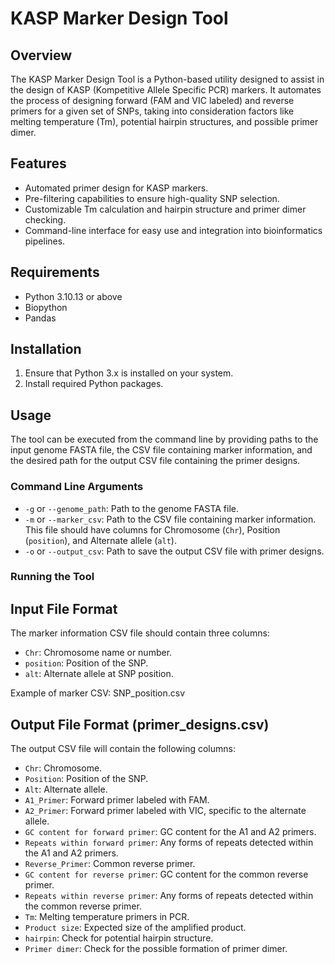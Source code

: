 
# KASP Marker Design Tool

## Overview
The KASP Marker Design Tool is a Python-based utility designed to assist in the design of KASP (Kompetitive Allele Specific PCR) markers. It automates the process of designing forward (FAM and VIC labeled) and reverse primers for a given set of SNPs, taking into consideration factors like melting temperature (Tm), potential hairpin structures, and possible primer dimer.

## Features
- Automated primer design for KASP markers.
- Pre-filtering capabilities to ensure high-quality SNP selection.
- Customizable Tm calculation and hairpin structure and primer dimer checking.
- Command-line interface for easy use and integration into bioinformatics pipelines.

## Requirements
- Python 3.10.13 or above
- Biopython
- Pandas

## Installation
1. Ensure that Python 3.x is installed on your system.
2. Install required Python packages.

## Usage
The tool can be executed from the command line by providing paths to the input genome FASTA file, the CSV file containing marker information, and the desired path for the output CSV file containing the primer designs.

### Command Line Arguments
- `-g` or `--genome_path`: Path to the genome FASTA file.
- `-m` or `--marker_csv`: Path to the CSV file containing marker information. This file should have columns for Chromosome (`Chr`), Position (`position`), and Alternate allele (`alt`).
- `-o` or `--output_csv`: Path to save the output CSV file with primer designs.

### Running the Tool
## Input File Format
The marker information CSV file should contain three columns:
- `Chr`: Chromosome name or number.
- `position`: Position of the SNP.
- `alt`: Alternate allele at SNP position.

Example of marker CSV: SNP_position.csv

## Output File Format (primer_designs.csv)
The output CSV file will contain the following columns:
- `Chr`: Chromosome.
- `Position`: Position of the SNP.
- `Alt`: Alternate allele.
- `A1_Primer`: Forward primer labeled with FAM.
- `A2_Primer`: Forward primer labeled with VIC, specific to the alternate allele.
- `GC content for forward primer`: GC content for the A1 and A2 primers.
- `Repeats within forward primer`: Any forms of repeats detected within the A1 and A2 primers.
- `Reverse_Primer`: Common reverse primer.
- `GC content for reverse primer`: GC content for the common reverse primer.
- `Repeats within reverse primer`: Any forms of repeats detected within the common reverse primer.
- `Tm`: Melting temperature primers in PCR.
- `Product size`: Expected size of the amplified product.
- `hairpin`: Check for potential hairpin structure.
- `Primer dimer`: Check for the possible formation of primer dimer.
